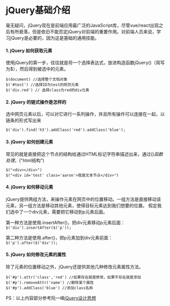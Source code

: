 # jQuery基础介绍
毫无疑问，jQuery现在是前端应用最广泛的JavaScript库，尽管vue/react出现之后有所衰落，但是依旧不能否定jQuery对前端的重要作用。对前端人员来说，学习jQuery是必要的，因为这是基础的通用技能。

#### 1. jQuery 如何获取元素
使用jQuery的第一步，往往就是将一个选择表达式，放进构造函数jQuery()（简写为$），然后得到被选中的元素。
```
$(document) //选择整个文档对象
$('#test') //选择ID为test的网页元素
$('div.red') // 选择class为red的div元素
```
#### 2. jQuery 的链式操作是怎样的
选中网页元素以后，可以对它进行一系列操作，并且所有操作可以连接在一起，以链条的形式写出来
```
$('div').find('h3').addClass('red').addClass('blue');
```
#### 3. jQuery 如何创建元素
常见的就是直接把这个节点的结构给通过HTML标记字符串描述出来，通过$()函数处理，$("html结构")
```
$("<div></div>")
$("<div id='test' class='aaron'>我是文本节点</div>")
```

#### 4. jQuery 如何移动元素
jQuery提供两组方法，来操作元素在网页中的位置移动。一组方法是直接移动该元素，另一组方法是移动其他元素，使得目标元素达到我们想要的位置。
假定我们选中了一个div元素，需要把它移动到p元素后面。

第一种方法是使用.insertAfter()，把div元素移动p元素后面：
```$('div').insertAfter($('p'));```

第二种方法是使用.after()，把p元素加到div元素前面：
```$('p').after($('div'));```

#### 5. jQuery 如何修改元素的属性
除了元素的位置移动之外，jQuery还提供其他几种修改元素属性方法。
```
$('#p').attr('class','red') //如果存在就是修改，如果不存在就是添加
$('#p').removeAttr('name') //删除某个属性
$('#p').addClass('blue') //添加class名称
```
PS：以上内容部分参考阮一峰[jQuery设计思想](http://www.ruanyifeng.com/blog/2011/07/jquery_fundamentals.html)
